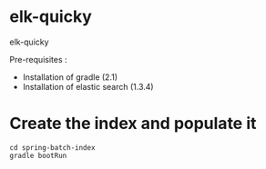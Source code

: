 elk-quicky
==========

elk-quicky

Pre-requisites :
- Installation of gradle (2.1)
- Installation of elastic search (1.3.4)


# Create the index and populate it
```shell
cd spring-batch-index
gradle bootRun
```

